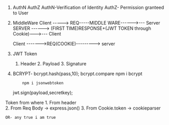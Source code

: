 1. AuthN AuthZ 
    AuthN-Verification of Identity
    AuthZ- Permission granteed to User

2. MiddleWare
    Client -----> REQ-----MIDDLE WARE------>--- Server
    SERVER ------> (FIRST TIME)RESPONSE+(JWT TOKEN through Cookie)--->--- Client


    Client ------->REQ(COOKIE)---------> server
    


3. JWT Token
    1. Header 2. Payload 3. Signature

4. BCRYPT- bcrypt.hash(pass,10);
           bcrypt.compare 
           npm i bcrypt

           npm i jsonwebtoken


    jwt.sign(payload,secretkey); 



Token from where
    1. From header      
    2. From Req Body   -> express.json()
    3. From Cookie.token    -> cookieparser

    OR- any true i am true
